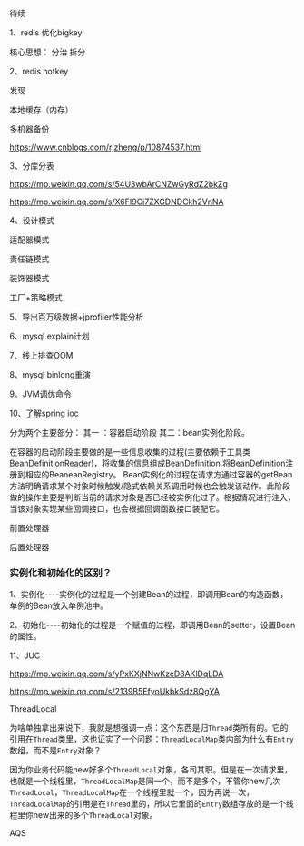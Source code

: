 待续

1、redis 优化bigkey

核心思想： 分治 拆分



2、redis hotkey

发现

本地缓存（内存）

多机器备份

https://www.cnblogs.com/rjzheng/p/10874537.html



3、分库分表

https://mp.weixin.qq.com/s/54U3wbArCNZwGyRdZ2bkZg

https://mp.weixin.qq.com/s/X6FI9Ci7ZXGDNDCkh2VnNA



4、设计模式

适配器模式

责任链模式

装饰器模式

工厂+策略模式



5、导出百万级数据+jprofiler性能分析



6、mysql explain计划



7、线上排查OOM



8、mysql binlong重演



9、JVM调优命令



10、了解spring ioc 

分为两个主要部分：
其一 ：容器启动阶段
其二：bean实例化阶段。

在容器的启动阶段主要做的是一些信息收集的过程(主要依赖于工具类BeanDefinitionReader)，将收集的信息组成BeanDefinition.将BeanDefinition注册到相应的BeaneanRegistry。
Bean实例化的过程在请求方通过容器的getBean方法明确请求某个对象时候触发/隐式依赖关系调用时候也会触发该动作。此阶段做的操作主要是判断当前的请求对象是否已经被实例化过了。根据情况进行注入，当该对象实现某些回调接口，也会根据回调函数接口装配它。

前置处理器

后置处理器

### 实例化和初始化的区别？

1、实例化----实例化的过程是一个创建Bean的过程，即调用Bean的构造函数，单例的Bean放入单例池中。

2、初始化----初始化的过程是一个赋值的过程，即调用Bean的setter，设置Bean的属性。





11、JUC

https://mp.weixin.qq.com/s/yPxKXjNNwKzcD8AKlDqLDA

https://mp.weixin.qq.com/s/2139B5EfyoUkbkSdz8QgYA

ThreadLocal

为啥单独拿出来说下，我就是想强调一点：这个东西是归`Thread`类所有的。它的引用在`Thread`类里，这也证实了一个问题：`ThreadLocalMap`类内部为什么有`Entry`数组，而不是`Entry`对象？

因为你业务代码能new好多个`ThreadLocal`对象，各司其职。但是在一次请求里，也就是一个线程里，`ThreadLocalMap`是同一个，而不是多个，不管你new几次`ThreadLocal`，`ThreadLocalMap`在一个线程里就一个，因为再说一次，`ThreadLocalMap`的引用是在`Thread`里的，所以它里面的`Entry`数组存放的是一个线程里你new出来的多个`ThreadLocal`对象。

AQS